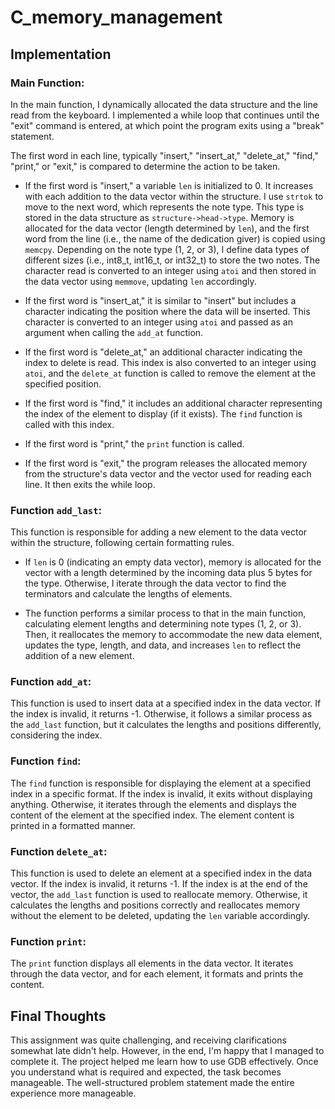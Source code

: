 # C_memory_management


## Implementation

### Main Function:

In the main function, I dynamically allocated the data structure and the line read from the keyboard. I implemented a while loop that continues until the "exit" command is entered, at which point the program exits using a "break" statement.

The first word in each line, typically "insert," "insert_at," "delete_at," "find," "print," or "exit," is compared to determine the action to be taken.

- If the first word is "insert," a variable `len` is initialized to 0. It increases with each addition to the data vector within the structure. I use `strtok` to move to the next word, which represents the note type. This type is stored in the data structure as `structure->head->type`. Memory is allocated for the data vector (length determined by `len`), and the first word from the line (i.e., the name of the dedication giver) is copied using `memcpy`. Depending on the note type (1, 2, or 3), I define data types of different sizes (i.e., int8_t, int16_t, or int32_t) to store the two notes. The character read is converted to an integer using `atoi` and then stored in the data vector using `memmove`, updating `len` accordingly.

- If the first word is "insert_at," it is similar to "insert" but includes a character indicating the position where the data will be inserted. This character is converted to an integer using `atoi` and passed as an argument when calling the `add_at` function.

- If the first word is "delete_at," an additional character indicating the index to delete is read. This index is also converted to an integer using `atoi`, and the `delete_at` function is called to remove the element at the specified position.

- If the first word is "find," it includes an additional character representing the index of the element to display (if it exists). The `find` function is called with this index.

- If the first word is "print," the `print` function is called.

- If the first word is "exit," the program releases the allocated memory from the structure's data vector and the vector used for reading each line. It then exits the while loop.

### Function `add_last`:

This function is responsible for adding a new element to the data vector within the structure, following certain formatting rules.

- If `len` is 0 (indicating an empty data vector), memory is allocated for the vector with a length determined by the incoming data plus 5 bytes for the type. Otherwise, I iterate through the data vector to find the terminators and calculate the lengths of elements.

- The function performs a similar process to that in the main function, calculating element lengths and determining note types (1, 2, or 3). Then, it reallocates the memory to accommodate the new data element, updates the type, length, and data, and increases `len` to reflect the addition of a new element.

### Function `add_at`:

This function is used to insert data at a specified index in the data vector. If the index is invalid, it returns -1. Otherwise, it follows a similar process as the `add_last` function, but it calculates the lengths and positions differently, considering the index.

### Function `find`:

The `find` function is responsible for displaying the element at a specified index in a specific format. If the index is invalid, it exits without displaying anything. Otherwise, it iterates through the elements and displays the content of the element at the specified index. The element content is printed in a formatted manner.

### Function `delete_at`:

This function is used to delete an element at a specified index in the data vector. If the index is invalid, it returns -1. If the index is at the end of the vector, the `add_last` function is used to reallocate memory. Otherwise, it calculates the lengths and positions correctly and reallocates memory without the element to be deleted, updating the `len` variable accordingly.

### Function `print`:

The `print` function displays all elements in the data vector. It iterates through the data vector, and for each element, it formats and prints the content.

## Final Thoughts

This assignment was quite challenging, and receiving clarifications somewhat late didn't help. However, in the end, I'm happy that I managed to complete it. The project helped me learn how to use GDB effectively. Once you understand what is required and expected, the task becomes manageable. The well-structured problem statement made the entire experience more manageable.
